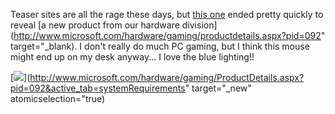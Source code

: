 Teaser sites are all the rage these days, but [this one](http://www.notfornoobs.com) ended pretty quickly to reveal [a new product from our hardware division](http://www.microsoft.com/hardware/gaming/productdetails.aspx?pid=092" target="_blank). I don't really do much PC gaming, but I think this mouse might end up on my desk anyway... I love the blue lighting!!

[<img src="http://www.microsoft.com/hardware/gaming/images/signature/ps_m_habu.jpg" />](http://www.microsoft.com/hardware/gaming/ProductDetails.aspx?pid=092&active_tab=systemRequirements" target="_new" atomicselection="true)